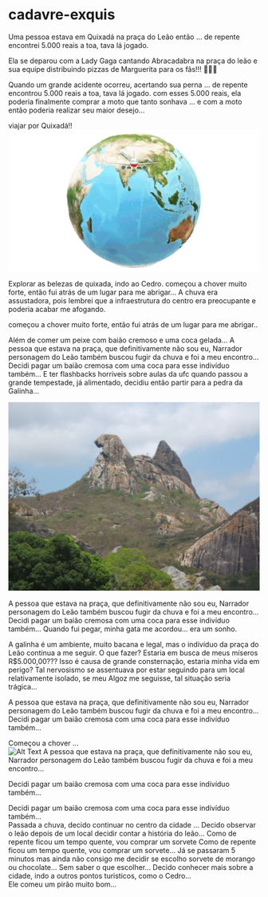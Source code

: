 # cadavre-exquis
Uma pessoa estava em Quixadá na praça do Leão então ...
de repente encontrei 5.000 reais a toa, tava lá jogado.

Ela se deparou com a Lady Gaga cantando Abracadabra na praça do leão e sua equipe distribuindo pizzas de Marguerita para os fãs!!! 🤣🤣🤣


Quando um grande acidente ocorreu, acertando sua perna ...
de repente encontrou 5.000 reais a toa, tava lá jogado.
com esses 5.000 reais, ela poderia finalmente comprar a moto que tanto sonhava ...
e com a moto então poderia realizar seu maior desejo...

viajar por Quixadá!!
![alt text](02-38-04-740_512.webp)

Explorar as belezas de quixada, indo ao Cedro.
começou a chover muito forte, então fui atrás de um lugar para me abrigar...
A chuva era assustadora, pois lembrei que a infraestrutura do centro era preocupante e poderia acabar me afogando.

começou a chover muito forte, então fui atrás de um lugar para me abrigar..

Além de comer um peixe com baião cremoso e uma coca gelada...
A pessoa que estava na praça, que definitivamente não sou eu, Narrador personagem do Leão também buscou fugir da chuva e foi a meu encontro...
Decidi pagar um baião cremosa com uma coca para esse indivíduo também...
E ter flashbacks horriveis sobre aulas da ufc
quando passou a grande tempestade, já alimentado, decidiu então partir para a pedra da Galinha...

![alt text](Pedra_da_Galinha_Choca_-_Broody_Hen's_Rock.jpg)


A pessoa que estava na praça, que definitivamente não sou eu, Narrador personagem do Leão também buscou fugir da chuva e foi a meu encontro...
Decidi pagar um baião cremosa com uma coca para esse indivíduo também...
Quando fui pegar, minha gata me acordou... era um sonho.





A galinha é um ambiente, muito bacana e legal, mas o indivíduo da praça do Leão continua a me seguir.
O que fazer? Estaria em busca de meus míseros R$5.000,00??? Isso é causa de grande consternação, estaria minha vida em perigo?
Tal nervosismo se assentuava por estar seguindo para um local relativamente isolado, se meu Algoz me seguisse, tal situação seria trágica... 

A pessoa que estava na praça, que definitivamente não sou eu, Narrador personagem do Leão também buscou fugir da chuva e foi a meu encontro...
Decidi pagar um baião cremosa com uma coca para esse indivíduo também...

Começou a chover ...    
![Alt Text](https://media3.giphy.com/media/v1.Y2lkPTc5MGI3NjExbWpqeXlyNzBxemk5N3p1NTNpMGYwdWloeXRxMnB3ZmRtZHk0YXNjbCZlcD12MV9pbnRlcm5hbF9naWZfYnlfaWQmY3Q9Zw/Y0zTJ7VrKo9P2/giphy.gif)
A pessoa que estava na praça, que definitivamente não sou eu, Narrador personagem do Leão também buscou fugir da chuva e foi a meu encontro...

Decidi pagar um baião cremosa com uma coca para esse indivíduo também...

Decidi pagar um baião cremosa com uma coca para esse indivíduo também...    
Passada a chuva, decido continuar no centro da cidade ...
Decido observar o leão depois de um local decidir contar a história do leão...
Como de repente ficou um tempo quente, vou comprar um sorvete
Como de repente ficou um tempo quente, vou comprar um sorvete...
Já se passaram 5 minutos mas ainda não consigo me decidir se escolho sorvete de morango ou chocolate...
Sem saber o que escolher...
Decido conhecer mais sobre a cidade, indo a outros pontos turisticos, como o Cedro...  
Ele comeu um pirão muito bom...

